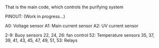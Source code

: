 That is the main code, which controls the purifying system

PINOUT: (Work in progress...)

A0: Voltage sensor 
A1: Main current sensor
A2: UV current sensor

2-9: Buoy sensors
22, 24, 26: fan control
52: Temperature sensors
35, 37, 39, 41, 43, 45, 47, 49, 51, 53: Relays
